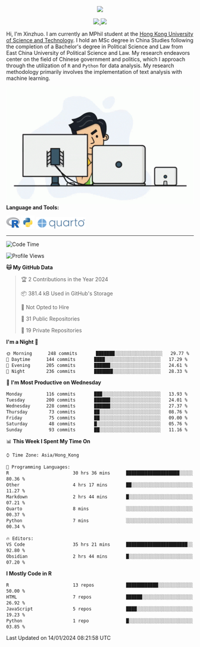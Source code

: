 <div align='center'>
<img src='https://readme-typing-svg.herokuapp.com?font=Lora&color=4d3900&center=true&lines=HKUST+Mphil+in+SOSC;Focus+on+China;Code+for+PoliSci'/>
</div>

<p align='center'>
 <a href
='https://www.linkedin.com/in/xinzhuo-huang-5161011ba/' target='_blank'>
        <img src='https://img.shields.io/badge/linkedin%20-%230077B5.svg?&style=for-the-badge&logo=linkedin&logoColor=white'/>
    </a>
 <a href='https://twitter.com/HsinchoH' target='_blank'>
        <img src='https://img.shields.io/badge/Twitter-1DA1F2?style=for-the-badge&logo=twitter&logoColor=white'/>
    </a>
    </p>
    
Hi, I'm Xinzhuo. I am currently an MPhil student at the [Hong Kong University of Science and Technology](https://sosc.hkust.edu.hk/node/613). I hold an MSc degree in China Studies following the completion of a Bachelor's degree in Political Science and Law from East China University of Political Science and Law. My research endeavors center on the field of Chinese government and politics, which I approach through the utilization of `R` and `Python` for data analysis. My research methodology primarily involves the implementation of text analysis with machine learning.




<img align='right' src="https://github.com/xinzhuohkust/xinzhuohkust/blob/main/programmer.gif" width="590">



**Language and Tools:**  

<code><img height="36" src="https://raw.githubusercontent.com/github/explore/80688e429a7d4ef2fca1e82350fe8e3517d3494d/topics/r/r.png"></code>
<code><img height="36" src="https://raw.githubusercontent.com/github/explore/80688e429a7d4ef2fca1e82350fe8e3517d3494d/topics/python/python.png"></code>
<code><img height="32" src="https://github.com/quarto-dev/quarto-r/blob/main/man/figures/quarto.png"></code>

---
<!--START_SECTION:waka-->
![Code Time](http://img.shields.io/badge/Code%20Time-1%2C340%20hrs%2036%20mins-blue)

![Profile Views](http://img.shields.io/badge/Profile%20Views-1-blue)

**🐱 My GitHub Data** 

> 🏆 2 Contributions in the Year 2024
 > 
> 📦 381.4 kB Used in GitHub's Storage 
 > 
> 🚫 Not Opted to Hire
 > 
> 📜 31 Public Repositories 
 > 
> 🔑 19 Private Repositories  
 > 
**I'm a Night 🦉** 

```text
🌞 Morning      248 commits       ███████░░░░░░░░░░░░░░░░░░   29.77 % 
🌆 Daytime      144 commits       ████░░░░░░░░░░░░░░░░░░░░░   17.29 % 
🌃 Evening      205 commits       ██████░░░░░░░░░░░░░░░░░░░   24.61 % 
🌙 Night        236 commits       ███████░░░░░░░░░░░░░░░░░░   28.33 % 

```
📅 **I'm Most Productive on Wednesday** 

```text
Monday         116 commits       ███░░░░░░░░░░░░░░░░░░░░░░   13.93 % 
Tuesday        200 commits       ██████░░░░░░░░░░░░░░░░░░░   24.01 % 
Wednesday      228 commits       ██████░░░░░░░░░░░░░░░░░░░   27.37 % 
Thursday        73 commits       ██░░░░░░░░░░░░░░░░░░░░░░░   08.76 % 
Friday          75 commits       ██░░░░░░░░░░░░░░░░░░░░░░░   09.00 % 
Saturday        48 commits       █░░░░░░░░░░░░░░░░░░░░░░░░   05.76 % 
Sunday          93 commits       ██░░░░░░░░░░░░░░░░░░░░░░░   11.16 % 

```


📊 **This Week I Spent My Time On** 

```text
⌚︎ Time Zone: Asia/Hong_Kong

💬 Programming Languages: 
R                        30 hrs 36 mins      ████████████████████░░░░░   80.36 % 
Other                    4 hrs 17 mins       ██░░░░░░░░░░░░░░░░░░░░░░░   11.27 % 
Markdown                 2 hrs 44 mins       █░░░░░░░░░░░░░░░░░░░░░░░░   07.21 % 
Quarto                   8 mins              ░░░░░░░░░░░░░░░░░░░░░░░░░   00.37 % 
Python                   7 mins              ░░░░░░░░░░░░░░░░░░░░░░░░░   00.34 % 

🔥 Editors: 
VS Code                  35 hrs 21 mins      ███████████████████████░░   92.80 % 
Obsidian                 2 hrs 44 mins       █░░░░░░░░░░░░░░░░░░░░░░░░   07.20 % 

```

**I Mostly Code in R** 

```text
R                        13 repos            ████████████░░░░░░░░░░░░░   50.00 % 
HTML                     7 repos             ██████░░░░░░░░░░░░░░░░░░░   26.92 % 
JavaScript               5 repos             ████░░░░░░░░░░░░░░░░░░░░░   19.23 % 
Python                   1 repo              █░░░░░░░░░░░░░░░░░░░░░░░░   03.85 % 

```



 Last Updated on 14/01/2024 08:21:58 UTC
<!--END_SECTION:waka-->
    
    
    
    
    
    
    
    
